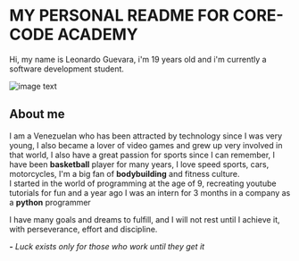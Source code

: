 # MY PERSONAL README FOR CORE-CODE ACADEMY

Hi, my name is Leonardo Guevara, i'm 19 years old and i'm currently a software development student.  

![image text](https://uploads-ssl.webflow.com/622ecede02e90a7526aafe35/622ed25bed04e77d4988729b_corecode%20logo%20negative.svg)

## About me

I am a Venezuelan who has been attracted by technology since I was very young, I also became a lover of video games and grew up very involved in that world, I also have a great passion for sports since I can remember, I have been **basketball** player for many years, I love speed sports, cars, motorcycles, I'm a big fan of **bodybuilding** and fitness culture.  
I started in the world of programming at the age of 9, recreating youtube tutorials for fun and a year ago I was an intern for 3 months in a company as a **python** programmer  

I have many goals and dreams to fulfill, and I will not rest until I achieve it, with perseverance, effort and discipline.  

***-*** *Luck exists only for those who work until they get it*


